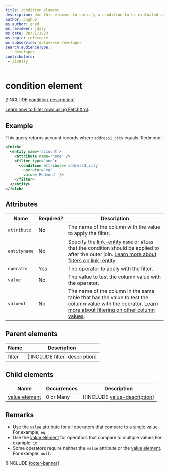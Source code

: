 ```yaml
---
title: condition element
description: Use this element to specify a condition to be evaluated as part of a filter for each row in the containing entity or link-entity elements to be returned.
author: pnghub
ms.author: gned
ms.reviewer: jdaly
ms.date: 08/31/2023
ms.topic: reference
ms.subservice: dataverse-developer
search.audienceType: 
  - developer
contributors:
 - JimDaly
---
```

# condition element

[!INCLUDE [condition-description](includes/condition-description.md)]

[Learn how to filter rows using FetchXml](../filter-rows.md).

## Example

This query returns account records where `address1_city` equals 'Redmond'.

```xml
<fetch>
  <entity name='account'>
    <attribute name='name' />
    <filter type='and'>
      <condition attribute='address1_city'
        operator='eq'
        value='Redmond' />
    </filter>
  </entity>
</fetch>
```

## Attributes

|Name|Required?|Description|
|---------|---------|---------|
|`attribute`|No|The name of the column with the value to apply the filter.|
|`entityname`|No|Specify the [link-entity](link-entity.md) `name` or `alias` that the condition should be applied to after the outer join. [Learn more about filters on link-entity](../filter-rows.md#filters-on-link-entity)|
|`operator`|Yes|The [operator](operators.md) to apply with the filter.|
|`value`|No|The value to test the column value with the operator.|
|`valueof`|No|The name of the column in the same table that has the value to test the column value with the operator. [Learn more about filtering on other column values](../filter-rows.md#filter-on-column-values-in-the-same-row). |


## Parent elements

|Name|Description|
|---------|---------|
|[filter](filter.md)|[!INCLUDE [filter-description](includes/filter-description.md)]|

## Child elements

|Name|Occurrences|Description|
|---------|---------|---------|
|[value element](value.md)|0 or Many|[!INCLUDE [value-description](includes/value-description.md)]|

## Remarks

- Use the `value` attribute for all operators that compare to a single value. For example, `eq`.
- Use the [value element](value.md) for operators that compare to multiple values For example: `in`.
- Some operators require neither the `value` attribute or the [value element](value.md). For example: `null`.

[!INCLUDE [footer-banner](../../../../includes/footer-banner.md)]